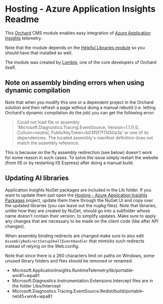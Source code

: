 # Hosting - Azure Application Insights Readme



This [Orchard](http://orchardproject.net/) CMS module enables easy integration of [Azure Application Insights](http://azure.microsoft.com/en-us/documentation/articles/app-insights-start-monitoring-app-health-usage/) telemetry.

Note that the module depends on the [Helpful Libraries module](http://helpfullibraries.codeplex.com/) so you should have that installed as well.

The module was created by [Lombiq](http://lombiq.com), one of the core developers of Orchard itself.


## Note on assembly binding errors when using dynamic compilation

Note that when you modify this one or a dependent project in the Orchard solution and then refresh a page without doing a manual rebuild (i.e. letting Orchard's dynamic compilation do the job) you can get the following error:

> Could not load file or assembly 'Microsoft.Diagnostics.Tracing.EventSource, Version=1.1.11.0, Culture=neutral, PublicKeyToken=b03f5f7f11d50a3a' or one of its dependencies. The located assembly's manifest definition does not match the assembly reference.

This is because on the fly assembly redirection (see below) doesn't work for some reason in such cases. To solve the issue simply restart the website (from IIS or by restarting IIS Express) after doing a manual build.


## Updating AI libraries

Application Insights NuGet packages are included in the Lib folder. If you want to update them just open the [Hosting - Azure Application Insights Packages](https://bitbucket.org/Lombiq/hosting-azure-application-insights-packages) project, update them there through the NuGet UI and copy over the updated libraries (you can leave out the nupkg files). Note that libraries, unlike how they are created by NuGet, should go into a subfolder whose name doesn't contain their version, to simplify updates. Make sure to apply any changes that are necessary to be made on the client code (like after API changes).

When assembly binding redirects are changed make sure to also edit `AssemblyRedirectSetupShellEventHandler` that mimicks such redirects instead of relying on the Web.config.

Note that since there is a 260 characters limit on paths on Windows, some unused library folders and files should be removed or renamed:

- Microsoft.ApplicationInsights.RuntimeTelemetry/lib/portable-win81+wpa81
- Microsoft.Diagnostics.Instrumentation.Extensions.Intercept files are in the folder Libs/Intercept
- Microsoft.Diagnostics.Tracing.EventSource.Redist/build/portable-net45+win8+wpa81